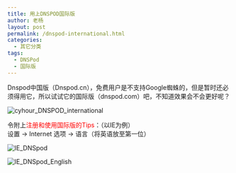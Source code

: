 ```yaml
---
title: 用上DNSPOD国际版
author: 老杨
layout: post
permalink: /dnspod-international.html
categories:
  - 其它分类
tags:
  - DNSPod
  - 国际版
---
```

Dnspod中国版（Dnspod.cn），免费用户是不支持Google蜘蛛的，但是暂时还必须得用它，所以试试它的国际版（dnspod.com）吧，不知道效果会不会更好呢？  


  
![cyhour_DNSPOD_international][1]

令附上<span style="color: #ff0000;">注册和使用国际版的Tips</span>：（以IE为例）  
设置 → Internet 选项 → 语言（将英语放至第一位）

![IE_DNSpod][2]

![IE_DNSpod_English][3]

 [1]: http://cyhour.com/wp-content/uploads/2014/03/cyhour_DNSPOD_international.png
 [2]: http://cyhour.com/wp-content/uploads/2014/03/IE_DNSpod.png
 [3]: http://cyhour.com/wp-content/uploads/2014/03/IE_DNSpod_English.png